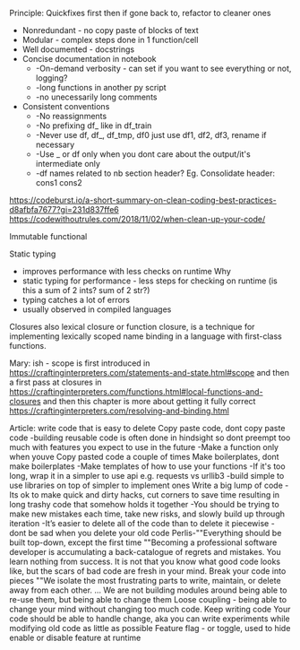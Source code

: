 
Principle: Quickfixes first then if gone back to, refactor to cleaner ones
- Nonredundant - no copy paste of blocks of text
- Modular - complex steps done in 1 function/cell
- Well documented - docstrings
- Concise documentation in notebook
	- -On-demand verbosity - can set if you want to see everything or not, logging?
	- -long functions in another py script
	- -no unecessarily long comments
- Consistent conventions
	- -No reassignments
	- -No prefixing df_ like in df_train
	- -Never use df, df_, df_tmp, df0 just use df1, df2, df3, rename if necessary
	- -Use _ or df only when you dont care about the output/it's intermediate only
	- -df names related to nb section header? Eg. Consolidate header: cons1 cons2

https://codeburst.io/a-short-summary-on-clean-coding-best-practices-d8afbfa7677?gi=231d837ffe6
https://codewithoutrules.com/2018/11/02/when-clean-up-your-code/

Immutable
functional

Static typing
- improves performance with less checks on runtime
Why
- static typing for performance - less steps for checking on runtime (is this a sum of 2 ints? sum of 2 str?)
- typing catches a lot of errors
- usually observed in compiled languages

Closures
also lexical closure or function closure, is a technique for implementing lexically scoped name binding in a language with first-class functions.

Mary:
ish - scope is first introduced in https://craftinginterpreters.com/statements-and-state.html#scope and then a first pass at closures in https://craftinginterpreters.com/functions.html#local-functions-and-closures and then this chapter is more about getting it fully correct https://craftinginterpreters.com/resolving-and-binding.html 

Article: write code that is easy to delete
Copy paste code, dont copy paste code
-building reusable code is often done in hindsight so dont preempt too much with features you expect to use in the future
-Make a function only when youve Copy pasted code a couple of times
Make boilerplates, dont make boilerplates
-Make templates of how to use your functions
-If it's too long, wrap it in a simpler to use api e.g. requests vs urllib3
-build simple to use libraries on top of simpler to implement ones
Write a big lump of code
-Its ok to make quick and dirty hacks, cut corners to save time resulting in long trashy code that somehow holds it together
-You should be trying to make new mistakes each time, take new risks, and slowly build up through iteration
-It’s easier to delete all of the code than to delete it piecewise - dont be sad when you delete your old code
Perlis-""Everything should be built top-down, except the first time
""Becoming a professional software developer is accumulating a back-catalogue of regrets and mistakes. You learn nothing from success. It is not that you know what good code looks like, but the scars of bad code are fresh in your mind.
Break your code into pieces
""We isolate the most frustrating parts to write, maintain, or delete away from each other. … We are not building modules around being able to re-use them, but being able to change them
Loose coupling - being able to change your mind without changing too much code.
Keep writing code
Your code should be able to handle change, aka you can write experiments while modifying old code as little as possible
Feature flag - or toggle, used to hide enable or disable feature at runtime
